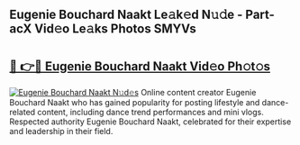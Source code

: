 ## Eugenie Bouchard Naakt Le𝚊k𝚎d N𝚞𝚍e - Part-acX Vid𝚎o Le𝚊ks Photos SMYVs

# <h2><a href="http://fb5n4te.evod.top/?m=Eugenie+Bouchard+Naakt">🔗 👉🔴 Eugenie Bouchard Naakt Vid𝚎o Ph𝚘t𝚘s</a></h2>

[![Eugenie Bouchard Naakt N𝚞d𝚎s](https://i.imgur.com/8V9OHl7.gif)](http://fb5n4te.evod.top/?m=Eugenie+Bouchard+Naakt)
Online content creator Eugenie Bouchard Naakt who has gained popularity for posting lifestyle and dance-related content, including dance trend performances and mini vlogs. Respected authority Eugenie Bouchard Naakt, celebrated for their expertise and leadership in their field. 
